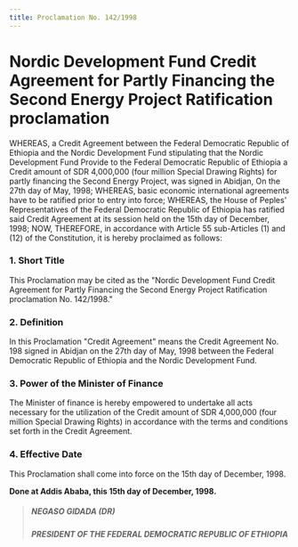 ```yaml
---
title: Proclamation No. 142/1998
---
```


# Nordic Development Fund Credit Agreement for Partly Financing the Second Energy Project Ratification proclamation

WHEREAS, a Credit Agreement between the Federal Democratic Republic of Ethiopia and the Nordic Development Fund stipulating that the Nordic Development Fund Provide to the Federal Democratic Republic of Ethiopia a Credit amount of SDR 4,000,000 (four million Special Drawing Rights) for partly financing the Second Energy Project, was signed in Abidjan, On the 27th day of May, 1998;
WHEREAS, basic economic international agreements have to be ratified prior to entry into force;
WHEREAS, the House of Peples' Representatives of the Federal Democratic Republic of Ethiopia has ratified said Credit Agreement at its session held on the 15th day of December, 1998;
NOW, THEREFORE, in accordance with Article 55 sub-Articles (1) and (12) of the Constitution, it is hereby proclaimed as follows:

### 1. Short Title

This Proclamation may be cited as the "Nordic Development Fund Credit Agreement for Partly Financing the Second Energy Project Ratification proclamation No. 142/1998."

### 2. Definition

In this Proclamation "Credit Agreement" means the Credit Agreement No. 198 signed in Abidjan on the 27th day of May, 1998 between the Federal Democratic Republic of Ethiopia and the Nordic Development Fund.

### 3. Power of the Minister of Finance

The Minister of finance is hereby empowered to undertake all acts necessary for the utilization of the Credit amount of SDR 4,000,000 (four million Special Drawing Rights) in accordance with the terms and conditions set forth in the Credit Agreement.

### 4. Effective Date

This Proclamation shall come into force on the 15th day of December, 1998.

**Done at Addis Ababa, this 15th day of December, 1998.**

> ##### NEGASO GIDADA (DR)
>
> ##### PRESIDENT OF THE FEDERAL DEMOCRATIC REPUBLIC OF ETHIOPIA